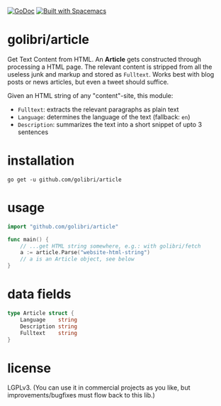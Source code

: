 [![GoDoc](https://godoc.org/github.com/golibri/article?status.svg)](https://godoc.org/github.com/golibri/article)
[![Built with Spacemacs](https://cdn.rawgit.com/syl20bnr/spacemacs/442d025779da2f62fc86c2082703697714db6514/assets/spacemacs-badge.svg)](http://github.com/syl20bnr/spacemacs)

# golibri/article

Get Text Content from HTML. An **Article** gets constructed through processing a
HTML page. The relevant content is stripped from all the useless junk and markup
and stored as `Fulltext`. Works best with blog posts or news articles, but even
a tweet should suffice.

Given an HTML string of any "content"-site, this module:

- `Fulltext`: extracts the relevant paragraphs as plain text
- `Language`: determines the language of the text (fallback: `en`)
- `Description`: summarizes the text into a short snippet of upto 3 sentences

# installation
`go get -u github.com/golibri/article`

# usage
````go
import "github.com/golibri/article"

func main() {
    // ...get HTML string somewhere, e.g.: with golibri/fetch
    a := article.Parse("website-html-string")
    // a is an Article object, see below
}
````

# data fields
````go
type Article struct {
    Language    string
    Description string
    Fulltext    string
}
````

# license
LGPLv3. (You can use it in commercial projects as you like, but improvements/bugfixes must flow back to this lib.)

